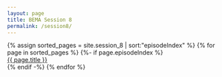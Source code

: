 ```yaml
---
layout: page
title: BEMA Session 8
permalink: /session8/
---
```


{% assign sorted_pages = site.session_8 | sort:"episodeIndex" %}
{% for page in sorted_pages %}
{%- if page.episodeIndex %}  
<a href="{{ page.url }}">{{ page.title }}</a><br />
{% endif -%}
{% endfor %}
